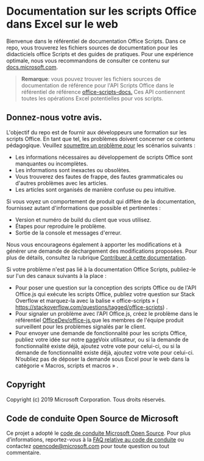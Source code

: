 # <a name="office-scripts-in-excel-on-the-web-documentation"></a>Documentation sur les scripts Office dans Excel sur le web

Bienvenue dans le référentiel de documentation Office Scripts. Dans ce repo, vous trouverez les fichiers sources de documentation pour les didacticiels office Scripts et des guides de pratiques. Pour une expérience optimale, nous vous recommandons de consulter ce contenu sur [docs.microsoft.com](https://docs.microsoft.com/office/dev/scripts).

> **Remarque**: vous pouvez trouver les fichiers sources de documentation de référence pour l'API Scripts Office dans le référentiel de référence [office-scripts-docs.](https://github.com/OfficeDev/office-scripts-docs-reference) Ces API contiennent toutes les opérations Excel potentielles pour vos scripts.

## <a name="give-us-your-feedback"></a>Donnez-nous votre avis.

L'objectif du repo est de fournir aux développeurs une formation sur les scripts Office. En tant que tel, les problèmes doivent concerner ce contenu pédagogique. Veuillez [soumettre un problème pour](https://github.com/OfficeDev/office-scripts-docs/issues) les scénarios suivants :

- Les informations nécessaires au développement de scripts Office sont manquantes ou incomplètes.
- Les informations sont inexactes ou obsolètes.
- Vous trouverez des fautes de frappe, des fautes grammaticales ou d'autres problèmes avec les articles.
- Les articles sont organisés de manière confuse ou peu intuitive.

Si vous voyez un comportement de produit qui diffère de la documentation, fournissez autant d'informations que possible et pertinentes :

- Version et numéro de build du client que vous utilisez.
- Étapes pour reproduire le problème.
- Sortie de la console et messages d'erreur.

Nous vous encourageons également à apporter les modifications et à générer une demande de déchargement des modifications proposées. Pour plus de détails, consultez la rubrique [Contribuer à cette documentation](Contributing.md).

Si votre problème n'est pas lié à la documentation Office Scripts, publiez-le sur l'un des canaux suivants à la place :

- Pour poser une question sur la conception des scripts Office ou de l'API Office.js qui exécute les scripts Office, publiez votre question sur Stack Overflow et marquez-la avec la balise « office-scripts » ( https://stackoverflow.com/questions/tagged/office-scripts) .
- Pour signaler un problème avec l'API Office.js, créez le problème dans le référentiel [OfficeDev/office-js,](https://github.com/OfficeDev/office-js)que les membres de l'équipe produit surveillent pour les problèmes signalés par le client.
- Pour envoyer une demande de fonctionnalité pour les scripts Office, publiez votre idée sur notre [page](https://excel.uservoice.com/forums/274580-excel-for-the-web?category_id=143439)Voix utilisateur, ou si la demande de fonctionnalité existe déjà, ajoutez votre vote pour celui-ci, ou si la demande de fonctionnalité existe déjà, ajoutez votre vote pour celui-ci. N’oubliez pas de déposer la demande sous Excel pour le web dans la catégorie « Macros, scripts et macros » .

## <a name="copyright"></a>Copyright

Copyright (c) 2019 Microsoft Corporation. Tous droits réservés.

## <a name="microsoft-open-source-code-of-conduct"></a>Code de conduite Open Source de Microsoft

Ce projet a adopté le [code de conduite Microsoft Open Source](https://opensource.microsoft.com/codeofconduct/). Pour plus d’informations, reportez-vous à la [FAQ relative au code de conduite](https://opensource.microsoft.com/codeofconduct/faq/) ou contactez [opencode@microsoft.com](mailto:opencode@microsoft.com) pour toute question ou tout commentaire.
